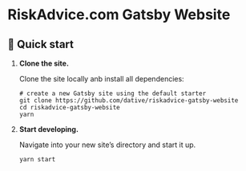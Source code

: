 # RiskAdvice.com Gatsby Website

## 🚀 Quick start

1.  **Clone the site.**

    Clone the site locally anb install all dependencies:

    ```shell
    # create a new Gatsby site using the default starter
    git clone https://github.com/dative/riskadvice-gatsby-website
    cd riskadvice-gatsby-website
    yarn
    ```

1.  **Start developing.**

    Navigate into your new site’s directory and start it up.

    ```shell
    yarn start
    ```
